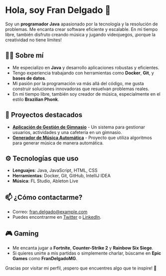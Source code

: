 # Hola, soy Fran Delgado 👋

Soy un **programador Java** apasionado por la tecnología y la resolución de problemas. Me encanta crear software eficiente y escalable. En mi tiempo libre, también disfruto creando música y jugando videojuegos, ¡porque la creatividad no tiene límites!

## 🧑‍💻 Sobre mí

- Me especializo en **Java** y desarrollo aplicaciones robustas y eficientes.
- Tengo experiencia trabajando con herramientas como **Docker**, **Git**, y **bases de datos**.
- Mi pasión por la programación va más allá del código, me gusta construir soluciones innovadoras que resuelvan problemas reales.
- En mi tiempo libre, también soy creador de música, especialmente en el estilo **Brazilian Phonk**.

## 🚀 Proyectos destacados

- [**Aplicación de Gestión de Gimnasio**](https://github.com/FranDelgado/Gestion-Gimnasio) - Un sistema para gestionar usuarios, actividades y una cafetería en un gimnasio.
- [**Generador de Música Automática**](https://github.com/FranDelgado/Generador-Musica) - Proyecto que utiliza algoritmos para generar música de manera automática.

## ⚙️ Tecnologías que uso

- **Lenguajes**: Java, JavaScript, HTML, CSS
- **Herramientas**: Docker, Git, GitHub, IntelliJ IDEA
- **Música**: FL Studio, Ableton Live

## 📫 ¿Cómo contactarme?

- Correo: [fran.delgado@example.com](mailto:fran.delgado@example.com)
- Puedes encontrarme en [Twitter](https://twitter.com/FranDelgadooooooooo) o [LinkedIn](https://www.linkedin.com/in/frandelgadoooooooooooooooo).

## 🎮 Gaming

- Me encanta jugar a **Fortnite**, **Counter-Strike 2** y **Rainbow Six Siege**.
- Si quieres unirte a mis partidas o simplemente charlar, búscame en **Epic Games** como **FranDelgadoMG**.

Gracias por visitar mi perfil, ¡espero que encuentres algo que te inspire! 🚀
